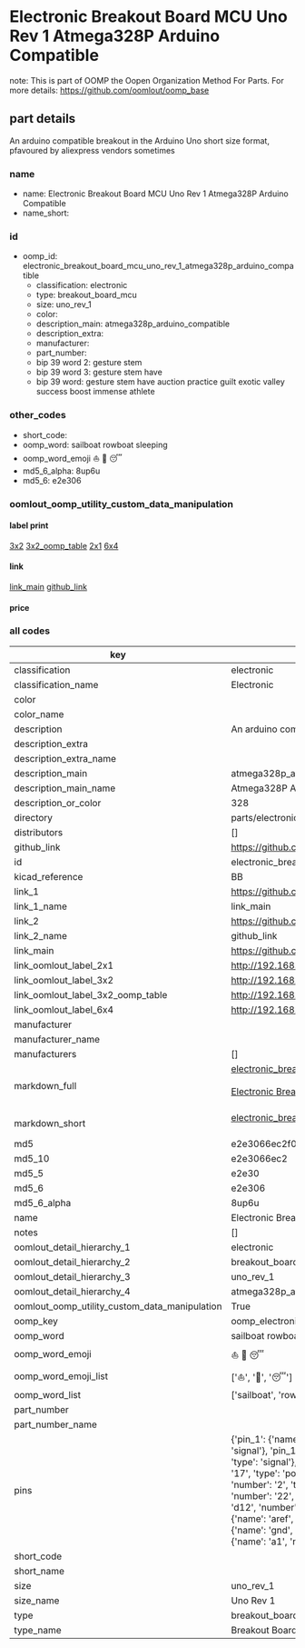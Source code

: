 # Electronic Breakout Board MCU Uno Rev 1 Atmega328P Arduino Compatible  

note: This is part of OOMP the Oopen Organization Method For Parts. For more details: https://github.com/oomlout/oomp_base

##  part details



An arduino compatible breakout in the Arduino Uno short size format, pfavoured by aliexpress vendors sometimes

### name
* name: Electronic Breakout Board MCU Uno Rev 1 Atmega328P Arduino Compatible
* name_short: 
### id
* oomp_id: electronic_breakout_board_mcu_uno_rev_1_atmega328p_arduino_compatible
  * classification: electronic
  * type: breakout_board_mcu
  * size: uno_rev_1
  * color: 
  * description_main: atmega328p_arduino_compatible
  * description_extra: 
  * manufacturer: 
  * part_number: 
  * bip 39 word 2: gesture stem
  * bip 39 word 3: gesture stem have
  * bip 39 word: gesture stem have auction practice guilt exotic valley success boost immense athlete

### other_codes
* short_code: 
* oomp_word: sailboat rowboat sleeping
* oomp_word_emoji :sailboat: :rowboat: :sleeping:
* md5_6_alpha: 8up6u
* md5_6: e2e306






### oomlout_oomp_utility_custom_data_manipulation
#### label print
[3x2](http://192.168.1.245:1112/?label=oomp%208up6u)
[3x2_oomp_table](http://192.168.1.107:1112/?label=oomp%208up6u)
[2x1](http://192.168.1.242:1112/?label=oomp%208up6u)
[6x4](http://192.168.1.55:1112/?label=oomp%208up6u)    

#### link

[link_main](https://github.com/oomlout/oomlout_oomp_current_version_messy/tree/main/parts/electronic_breakout_board_mcu_uno_rev_1_atmega328p_arduino_compatible) [github_link](https://github.com/oomlout/oomlout_oomp_part_src/tree/main/parts/electronic_breakout_board_mcu_uno_rev_1_atmega328p_arduino_compatible)                             

#### price







### all codes 
| key | value |  
| --- | --- |  
| classification | electronic |  
| classification_name | Electronic |  
| color |  |  
| color_name |  |  
| description | An arduino compatible breakout in the Arduino Uno short size format, pfavoured by aliexpress vendors sometimes |  
| description_extra |  |  
| description_extra_name |  |  
| description_main | atmega328p_arduino_compatible |  
| description_main_name | Atmega328P Arduino Compatible |  
| description_or_color | 328 |  
| directory | parts/electronic_breakout_board_mcu_uno_rev_1_atmega328p_arduino_compatible |  
| distributors | [] |  
| github_link | https://github.com/oomlout/oomlout_oomp_part_src/tree/main/parts/electronic_breakout_board_mcu_uno_rev_1_atmega328p_arduino_compatible |  
| id | electronic_breakout_board_mcu_uno_rev_1_atmega328p_arduino_compatible |  
| kicad_reference | BB |  
| link_1 | https://github.com/oomlout/oomlout_oomp_current_version_messy/tree/main/parts/electronic_breakout_board_mcu_uno_rev_1_atmega328p_arduino_compatible |  
| link_1_name | link_main |  
| link_2 | https://github.com/oomlout/oomlout_oomp_part_src/tree/main/parts/electronic_breakout_board_mcu_uno_rev_1_atmega328p_arduino_compatible |  
| link_2_name | github_link |  
| link_main | https://github.com/oomlout/oomlout_oomp_current_version_messy/tree/main/parts/electronic_breakout_board_mcu_uno_rev_1_atmega328p_arduino_compatible |  
| link_oomlout_label_2x1 | http://192.168.1.242:1112/?label=oomp%208up6u |  
| link_oomlout_label_3x2 | http://192.168.1.245:1112/?label=oomp%208up6u |  
| link_oomlout_label_3x2_oomp_table | http://192.168.1.107:1112/?label=oomp%208up6u |  
| link_oomlout_label_6x4 | http://192.168.1.55:1112/?label=oomp%208up6u |  
| manufacturer |  |  
| manufacturer_name |  |  
| manufacturers | [] |  
| markdown_full | [electronic_breakout_board_mcu_uno_rev_1_atmega328p_arduino_compatible](https://github.com/oomlout/oomlout_oomp_current_version_messy/tree/main/parts/electronic_breakout_board_mcu_uno_rev_1_atmega328p_arduino_compatible)<br>[](https://github.com/oomlout/oomlout_oomp_current_version_messy/tree/main/parts/electronic_breakout_board_mcu_uno_rev_1_atmega328p_arduino_compatible)<br>[Electronic Breakout Board Mcu Uno Rev 1 Atmega328P Arduino Compatible](https://github.com/oomlout/oomlout_oomp_current_version_messy/tree/main/parts/electronic_breakout_board_mcu_uno_rev_1_atmega328p_arduino_compatible)<br><br> |  
| markdown_short | [electronic_breakout_board_mcu_uno_rev_1_atmega328p_arduino_compatible](https://github.com/oomlout/oomlout_oomp_current_version_messy/tree/main/parts/electronic_breakout_board_mcu_uno_rev_1_atmega328p_arduino_compatible)<br><br> |  
| md5 | e2e3066ec2f0ea019ed4b0eed375530b |  
| md5_10 | e2e3066ec2 |  
| md5_5 | e2e30 |  
| md5_6 | e2e306 |  
| md5_6_alpha | 8up6u |  
| name | Electronic Breakout Board MCU Uno Rev 1 Atmega328P Arduino Compatible |  
| notes | [] |  
| oomlout_detail_hierarchy_1 | electronic |  
| oomlout_detail_hierarchy_2 | breakout_board_mcu |  
| oomlout_detail_hierarchy_3 | uno_rev_1 |  
| oomlout_detail_hierarchy_4 | atmega328p_arduino_compatible |  
| oomlout_oomp_utility_custom_data_manipulation | True |  
| oomp_key | oomp_electronic_breakout_board_mcu_uno_rev_1_atmega328p_arduino_compatible |  
| oomp_word | sailboat rowboat sleeping |  
| oomp_word_emoji | :sailboat: :rowboat: :sleeping: |  
| oomp_word_emoji_list | [':sailboat:', ':rowboat:', ':sleeping:'] |  
| oomp_word_list | ['sailboat', 'rowboat', 'sleeping'] |  
| part_number |  |  
| part_number_name |  |  
| pins | {'pin_1': {'name': 'reset', 'number': '1', 'type': 'signal'}, 'pin_10': {'name': 'a3', 'number': '10', 'type': 'signal'}, 'pin_11': {'name': 'a4', 'number': '11', 'type': 'signal'}, 'pin_12': {'name': 'a5', 'number': '12', 'type': 'signal'}, 'pin_13': {'name': 'd0_rx', 'number': '13', 'type': 'signal'}, 'pin_14': {'name': 'd1_tx', 'number': '14', 'type': 'signal'}, 'pin_15': {'name': 'd2', 'number': '15', 'type': 'signal'}, 'pin_16': {'name': 'd3', 'number': '16', 'type': 'signal'}, 'pin_17': {'name': 'd4', 'number': '17', 'type': 'power'}, 'pin_18': {'name': 'd5', 'number': '18', 'type': 'signal'}, 'pin_19': {'name': 'd6', 'number': '19', 'type': 'signal'}, 'pin_2': {'name': '3v3', 'number': '2', 'type': 'signal'}, 'pin_20': {'name': 'd7', 'number': '20', 'type': 'signal'}, 'pin_21': {'name': 'd8', 'number': '21', 'type': 'signal'}, 'pin_22': {'name': 'd9', 'number': '22', 'type': 'signal'}, 'pin_23': {'name': 'd10', 'number': '23', 'type': 'signal'}, 'pin_24': {'name': 'd11', 'number': '24', 'type': 'signal'}, 'pin_25': {'name': 'd12', 'number': '25', 'type': 'signal'}, 'pin_26': {'name': 'd13', 'number': '26', 'type': 'signal'}, 'pin_27': {'name': 'gnd', 'number': '27', 'type': 'power'}, 'pin_28': {'name': 'aref', 'number': '28', 'type': 'signal'}, 'pin_3': {'name': '5v', 'number': '3', 'type': 'signal'}, 'pin_4': {'name': 'gnd', 'number': '4', 'type': 'power'}, 'pin_5': {'name': 'gnd', 'number': '5', 'type': 'signal'}, 'pin_6': {'name': 'vin', 'number': '6', 'type': 'signal'}, 'pin_7': {'name': 'a0', 'number': '7', 'type': 'signal'}, 'pin_8': {'name': 'a1', 'number': '8', 'type': 'signal'}, 'pin_9': {'name': 'a2', 'number': '9', 'type': 'signal'}} |  
| short_code |  |  
| short_name |  |  
| size | uno_rev_1 |  
| size_name | Uno Rev 1 |  
| type | breakout_board_mcu |  
| type_name | Breakout Board MCU |  
